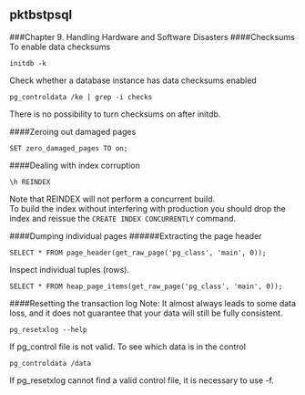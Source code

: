 ## pktbstpsql
###Chapter 9. Handling Hardware and Software Disasters
####Checksums 
To enable data checksums
```
initdb -k
```
Check whether a database instance has data checksums enabled
```
pg_controldata /ke | grep -i checks
```
There is no possibility to turn checksums on after initdb.

####Zeroing out damaged pages
```
SET zero_damaged_pages TO on;
```
####Dealing with index corruption
```
\h REINDEX
```
Note that REINDEX will not perform a concurrent build.  
To build the index without interfering with production you should drop the index and reissue the ```CREATE INDEX CONCURRENTLY``` command.

####Dumping individual pages
######Extracting the page header
```
SELECT * FROM page_header(get_raw_page('pg_class', 'main', 0));
```
Inspect individual tuples (rows).
```
SELECT * FROM heap_page_items(get_raw_page('pg_class', 'main', 0));
```

####Resetting the transaction log
Note: It almost always leads to some data loss, and it does not guarantee that your data will still be fully consistent.
```
pg_resetxlog --help
```
If pg_control file is not valid. To see which data is in the control
```
pg_controldata /data
```
If pg_resetxlog cannot find a valid control file, it is necessary to use -f.
